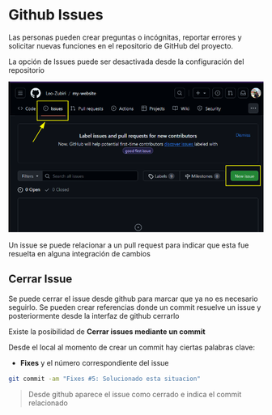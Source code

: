 # Github Issues

Las personas pueden crear preguntas o incógnitas, reportar errores y solicitar nuevas funciones en el repositorio de GitHub del proyecto.

La opción de Issues puede ser desactivada desde la configuración del repositorio

![](../git/img/github-issues.png)

Un issue se puede relacionar a un pull request para indicar que esta fue resuelta en alguna integración de cambios

## Cerrar Issue

Se puede cerrar el issue desde github para marcar que ya no es necesario seguirlo. Se pueden crear referencias donde un commit resuelve un issue y posteriormente desde la interfaz de github cerrarlo

Existe la posibilidad de **Cerrar issues mediante un commit**

Desde el local al momento de crear un commit hay ciertas palabras clave: 

- **Fixes** y el número correspondiente del issue

```bash
git commit -am "Fixes #5: Solucionado esta situacion"
```

> Desde github aparece el issue como cerrado e indica el commit relacionado